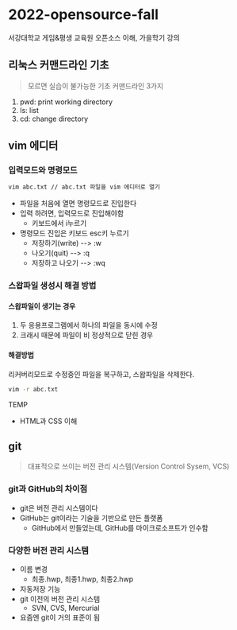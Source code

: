 # 2022-opensource-fall
서강대학교 게임&amp;평생 교육원 오픈소스 이해, 가을학기 강의

## 리눅스 커맨드라인 기초
> 모르면 실습이 불가능한 기초 커맨드라인 3가지
1. pwd: print working directory
2. ls: list
3. cd: change directory

## vim 에디터

### 입력모드와 명령모드

```bash
vim abc.txt // abc.txt 파일을 vim 에디터로 열기
```
- 파일을 처음에 열면 명령모드로 진입한다
- 입력 하려면, 입력모드로 진입해야함
  - 키보드에서 i누르기
- 명령모드 진입은 키보드 esc키 누르기
  - 저장하기(write) --> :w
  - 나오기(quit) --> :q
  - 저장하고 나오기 --> :wq
  
### 스왑파일 생성시 해결 방법
#### 스왑파일이 생기는 경우
1. 두 응용프로그램에서 하나의 파일을 동시에 수정
2. 크래시 때문에 파일이 비 정상적으로 닫힌 경우
#### 해결방법
리커버리모드로 수정중인 파일을 복구하고, 스왑파일을 삭제한다.
```bash
vim -r abc.txt
```
  
TEMP
- HTML과 CSS 이해

## git

>  대표적으로 쓰이는 버전 관리 시스템(Version Control Sysem, VCS)

### git과 GitHub의 차이점
- git은 버전 관리 시스템이다
- GitHub는 git이라는 기술을 기반으로 만든 플랫폼
  - GitHub에서 만들었는데, GitHub를 마이크로소프트가 인수함

### 다양한 버전 관리 시스템
- 이름 변경
  - 최종.hwp, 최종1.hwp, 최종2.hwp
- 자동저장 기능
- git 이전의 버전 관리 시스템
  - SVN, CVS, Mercurial
- 요즘엔 git이 거의 표준이 됨


